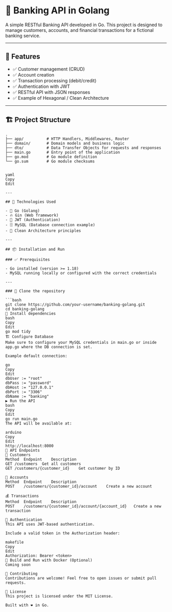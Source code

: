 # 🏦 Banking API in Golang

A simple RESTful Banking API developed in Go. This project is designed to manage customers, accounts, and financial transactions for a fictional banking service.

---

## 🚀 Features

- ✅ Customer management (CRUD)
- ✅ Account creation
- ✅ Transaction processing (debit/credit)
- ✅ Authentication with JWT
- ✅ RESTful API with JSON responses
- ✅ Example of Hexagonal / Clean Architecture

---

## 🏗️ Project Structure

```plaintext
.
├── app/          # HTTP Handlers, Middlewares, Router
├── domain/       # Domain models and business logic
├── dto/          # Data Transfer Objects for requests and responses
├── main.go       # Entry point of the application
├── go.mod        # Go module definition
└── go.sum        # Go module checksums


yaml
Copy
Edit

---

## 🔧 Technologies Used

- 🐹 Go (Golang)
- 🔥 Gin (Web framework)
- 🔐 JWT (Authentication)
- 🗄️ MySQL (Database connection example)
- 🧠 Clean Architecture principles

---

## 📦 Installation and Run

### ✅ Prerequisites

- Go installed (version >= 1.18)
- MySQL running locally or configured with the correct credentials

---

### 🚀 Clone the repository

```bash
git clone https://github.com/your-username/banking-golang.git
cd banking-golang
🔗 Install dependencies
bash
Copy
Edit
go mod tidy
🏗️ Configure Database
Make sure to configure your MySQL credentials in main.go or inside app.go where the DB connection is set.

Example default connection:

go
Copy
Edit
dbUser := "root"
dbPass := "password"
dbHost := "127.0.0.1"
dbPort := "3306"
dbName := "banking"
▶️ Run the API
bash
Copy
Edit
go run main.go
The API will be available at:

arduino
Copy
Edit
http://localhost:8000
📑 API Endpoints
👥 Customers
Method	Endpoint	Description
GET	/customers	Get all customers
GET	/customers/{customer_id}	Get customer by ID

🏦 Accounts
Method	Endpoint	Description
POST	/customers/{customer_id}/account	Create a new account

💰 Transactions
Method	Endpoint	Description
POST	/customers/{customer_id}/account/{account_id}	Create a new transaction

🔐 Authentication
This API uses JWT-based authentication.

Include a valid token in the Authorization header:

makefile
Copy
Edit
Authorization: Bearer <token>
🐳 Build and Run with Docker (Optional)
Coming soon

🤝 Contributing
Contributions are welcome! Feel free to open issues or submit pull requests.

📜 License
This project is licensed under the MIT License.

Built with ❤️ in Go.
